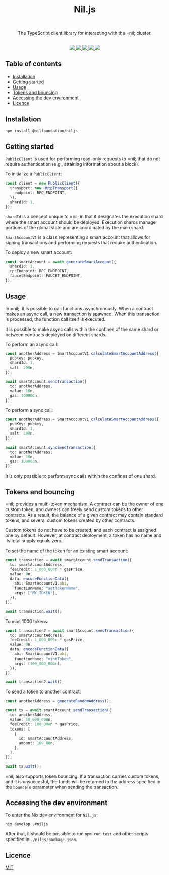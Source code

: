 <h1 align="center">Nil.js</h1>

<br />

<p align="center">
  The TypeScript client library for interacting with the =nil; cluster.
</p>

<row style="display: flex; gap: 10px;"><p align="center">
<a href="https://github.com/NilFoundation/nil.js/actions/workflows/build.yaml">
<picture>
<img src="https://img.shields.io/github/actions/workflow/status/NilFoundation/nil.js/.github%2Fworkflows%2Fbuild.yaml"/>
</picture>
</a>
<a href="https://www.npmjs.com/package/@nilfoundation/niljs">
<picture>
<img src="https://img.shields.io/npm/dy/%40nilfoundation%2Fniljs"/>
</picture>
</a>
<a href="https://github.com/NilFoundation/nil.js">
<picture>
<img src="https://img.shields.io/github/stars/NilFoundation/nil.js"/>
</picture>
</a>
<a href="https://github.com/NilFoundation/nil.js/actions/workflows/build.yaml">
<picture>
<img src="https://img.shields.io/npm/v/%40nilfoundation%2Fniljs"/>
</picture>
</a>
<a href="https://github.com/NilFoundation/nil.js">
<picture>
<img src="https://img.shields.io/github/forks/NilFoundation/nil.js"/>
</picture>
</a>

</p>
</row>

## Table of contents

- [Installation](#installation)
- [Getting started](#getting-started)
- [Usage](#usage)
- [Tokens and bouncing](#tokens-and-bouncing)
- [Accessing the dev environment](#accessing-the-dev-environment)
- [Licence](#licence)

## Installation

```bash
npm install @nilfoundation/niljs
```

## Getting started

`PublicClient` is used for performing read-only requests to =nil; that do not
require authentication (e.g., attaining information about a block).

To initialize a `PublicClient`:

```typescript
const client = new PublicClient({
  transport: new HttpTransport({
    endpoint: RPC_ENDPOINT,
  }),
  shardId: 1,
});
```

`shardId` is a concept unique to =nil; in that it designates the execution shard
where the smart account should be deployed. Execution shards manage portions of
the global state and are coordinated by the main shard.

`SmartAccountV1` is a class representing a smart account that allows for signing
transactions and performing requests that require authentication.

To deploy a new smart account:

```typescript
const smartAccount = await generateSmartAccount({
  shardId: 1,
  rpcEndpoint: RPC_ENDPOINT,
  faucetEndpoint: FAUCET_ENDPOINT,
});
```

## Usage

In =nil;, it is possible to call functions asynchronously. When a contract makes
an async call, a new transaction is spawned. When this transaction is processed,
the function call itself is executed.

It is possible to make async calls within the confines of the same shard or
between contracts deployed on different shards.

To perform an async call:

```typescript
const anotherAddress = SmartAccountV1.calculateSmartAccountAddress({
  pubKey: pubkey,
  shardId: 1,
  salt: 200n,
});

await smartAccount.sendTransaction({
  to: anotherAddress,
  value: 10n,
  gas: 100000n,
});
```

To perform a sync call:

```typescript
const anotherAddress = SmartAccountV1.calculateSmartAccountAddress({
  pubKey: pubkey,
  shardId: 1,
  salt: 200n,
});

await smartAccount.syncSendTransaction({
  to: anotherAddress,
  value: 10n,
  gas: 100000n,
});
```

It is only possible to perform sync calls within the confines of one shard.

## Tokens and bouncing

=nil; provides a multi-token mechanism. A contract can be the owner of one
custom token, and owners can freely send custom tokens to other contracts. As a
result, the balance of a given contract may contain standard tokens, and several
custom tokens created by other contracts.

Custom tokens do not have to be created, and each contract is assigned one by
default. However, at contract deployment, a token has no name and its total
supply equals zero.

To set the name of the token for an existing smart account:

```ts
const transaction = await smartAccount.sendTransaction({
  to: smartAccountAddress,
  feeCredit: 1_000_000n * gasPrice,
  value: 0n,
  data: encodeFunctionData({
    abi: SmartAccountV1.abi,
    functionName: "setTokenName",
    args: ["MY_TOKEN"],
  }),
});

await transaction.wait();
```

To mint 1000 tokens:

```ts
const transaction2 = await smartAccount.sendTransaction({
  to: smartAccountAddress,
  feeCredit: 1_000_000n * gasPrice,
  value: 0n,
  data: encodeFunctionData({
    abi: SmartAccountV1.abi,
    functionName: "mintToken",
    args: [100_000_000n],
  }),
});

await transaction2.wait();
```

To send a token to another contract:

```ts
const anotherAddress = generateRandomAddress();

const tx = await smartAccount.sendTransaction({
  to: anotherAddress,
  value: 10_000_000n,
  feeCredit: 100_000n * gasPrice,
  tokens: [
    {
      id: smartAccountAddress,
      amount: 100_00n,
    },
  ],
});

await tx.wait();
```

=nil; also supports token bouncing. If a transaction carries custom tokens, and
it is unsuccesful, the funds will be returned to the address specified in the
`bounceTo` parameter when sending the transaction.

## Accessing the dev environment

To enter the Nix dev environment for `Nil.js`:

```bash
nix develop .#niljs
```

After that, it should be possible to run `npm run test` and other scripts
specified in `./niljs/package.json`.

## Licence

[MIT](./LICENCE)
